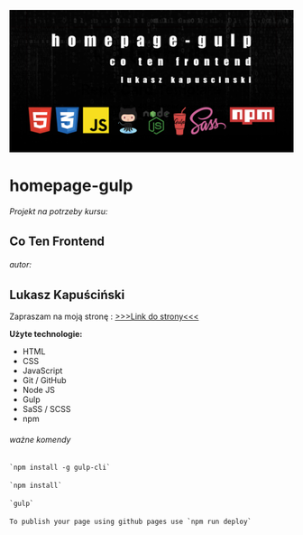 ![repo template](https://github.com/LukaszKapuscinski/homepage-gulp/blob/master/github/repository-template.jpg)

# homepage-gulp

###### Projekt na potrzeby kursu:
## Co Ten Frontend

###### autor:
## Lukasz Kapuściński

Zapraszam na moją stronę : [>>>Link do strony<<<](https://lukaszkapuscinski.github.io/homepage-gulp/)

**Użyte technologie:**

- HTML
- CSS
- JavaScript
- Git / GitHub
- Node JS
- Gulp
- SaSS / SCSS
- npm

###### ważne komendy

```
`npm install -g gulp-cli`

`npm install`

`gulp`

To publish your page using github pages use `npm run deploy`
```

